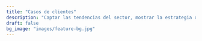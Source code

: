 ```yaml
---
title: "Casos de clientes"
description: "Captar las tendencias del sector, mostrar la estrategia de mercado y los logros de colaboración."
draft: false
bg_image: "images/feature-bg.jpg"
---
```

